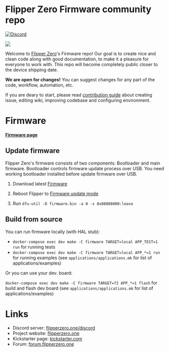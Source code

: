 # Flipper Zero Firmware community repo

[![Discord](https://img.shields.io/discord/740930220399525928.svg?label=&logo=discord&logoColor=ffffff&color=7389D8&labelColor=6A7EC2)](http://flipperzero.one/discord)

![](https://github.com/Flipper-Zero/flipperzero-firmware-community/raw/master/wiki_static/firmware-wiki-header.gif)

Welcome to [Flipper Zero](https://flipperzero.one/zero)'s Firmware repo! Our goal is to create nice and clean code along with good documentation, to make it a pleasure for everyone to work with. This repo will become completely public closer to the device shipping date. 

**We are open for changes!** You can suggest changes for any part of the code, workflow, automation, etc.

If you are deary to start, please read [contribution guide](https://github.com/Flipper-Zero/flipperzero-firmware-community/wiki/Contributing) about creating issue, editing wiki, improving codebase and configuring environment.

# Firmware

**[Firmware page](https://github.com/Flipper-Zero/flipperzero-firmware-community/wiki/Firmware)**

## Update firmware

Flipper Zero's firmware consists of two components: Bootloader and main firmware. Bootloader controls firmware update process over USB. You need working bootloader installed before update firmware over USB.

1. Download latest [Firmware](https://update.flipperzero.one/full_firmware_latest.bin) 

2. Reboot Flipper to [Firmware update mode](https://github.com/Flipper-Zero/flipperzero-firmware-community/wiki/UI#reboot-to-bootloader-firmware-update-mode)

3. Run `dfu-util -D firmware.bin -a 0 -s 0x08008000:leave`

## Build from source

You can run firmware locally (with HAL stub):

* `docker-compose exec dev make -C firmware TARGET=local APP_TEST=1 run` for running tests
* `docker-compose exec dev make -C firmware TARGET=local APP_*=1 run` for running examples (see `applications/applications.mk` for list of applications/examples)

Or you can use your dev. board:

`docker-compose exec dev make -C firmware TARGET=f2 APP_*=1 flash` for build and flash dev board (see `applications/applications.mk` for list of applications/examples)

# Links

* Discord server: [flipperzero.one/discord](https://flipperzero.one/discord)
* Project website: [flipperzero.one](https://flipperzero.one)
* Kickstarter page: [kickstarter.com](https://www.kickstarter.com/projects/flipper-devices/flipper-zero-tamagochi-for-hackers)
* Forum: [forum.flipperzero.one](https://forum.flipperzero.one/)
